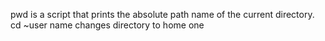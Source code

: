 pwd is a script that prints the absolute path name of the current directory.
cd ~user name changes directory to home one
